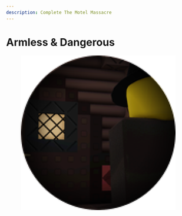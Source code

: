 ```yaml
---
description: Complete The Motel Massacre
---
```


# Armless & Dangerous

<figure><img src="../.gitbook/assets/image (1) (1) (1).png" alt=""><figcaption></figcaption></figure>
